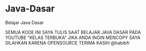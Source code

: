 # Java-Dasar
Belajar Java Dasar

SEMUA KODE INI SAYA TULIS SAAT BELAJAR JAVA DASAR PADA YOUTUBE "KELAS TERBUKA"
JIKA ANDA INGIN MENCOPY SAYA SILAHKAN KARENA OPENSOURCE
TERIMA KASIH @habibfr
